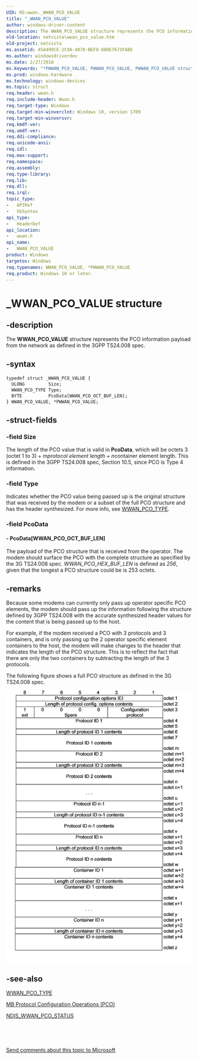 ```yaml
---
UID: NS:wwan._WWAN_PCO_VALUE
title: "_WWAN_PCO_VALUE"
author: windows-driver-content
description: The WWAN_PCO_VALUE structure represents the PCO information payload from the network as defined in the 3GPP TS24.008 spec.
old-location: netvista\wwan_pco_value.htm
old-project: netvista
ms.assetid: 45A499CE-2C9A-4070-BEF8-880E7673FA8E
ms.author: windowsdriverdev
ms.date: 2/27/2018
ms.keywords: "*PWWAN_PCO_VALUE, PWWAN_PCO_VALUE, PWWAN_PCO_VALUE structure pointer [Network Drivers Starting with Windows Vista], WWAN_PCO_VALUE, WWAN_PCO_VALUE structure [Network Drivers Starting with Windows Vista], _WWAN_PCO_VALUE, netvista.wwan_pco_value, wwan/PWWAN_PCO_VALUE, wwan/WWAN_PCO_VALUE"
ms.prod: windows-hardware
ms.technology: windows-devices
ms.topic: struct
req.header: wwan.h
req.include-header: Wwan.h
req.target-type: Windows
req.target-min-winverclnt: Windows 10, version 1709
req.target-min-winversvr: 
req.kmdf-ver: 
req.umdf-ver: 
req.ddi-compliance: 
req.unicode-ansi: 
req.idl: 
req.max-support: 
req.namespace: 
req.assembly: 
req.type-library: 
req.lib: 
req.dll: 
req.irql: 
topic_type:
-	APIRef
-	kbSyntax
api_type:
-	HeaderDef
api_location:
-	wwan.h
api_name:
-	WWAN_PCO_VALUE
product: Windows
targetos: Windows
req.typenames: WWAN_PCO_VALUE, *PWWAN_PCO_VALUE
req.product: Windows 10 or later.
---
```


# _WWAN_PCO_VALUE structure


## -description


The <b>WWAN_PCO_VALUE</b> structure represents the PCO information payload from the network as defined in the 3GPP TS24.008 spec.


## -syntax


````
typedef struct _WWAN_PCO_VALUE {
  ULONG         Size;
  WWAN_PCO_TYPE Type;
  BYTE          PcoData[WWAN_PCO_OCT_BUF_LEN];
} WWAN_PCO_VALUE, *PWWAN_PCO_VALUE;
````


## -struct-fields




### -field Size

The length of the PCO value that is valid in <b>PcoData</b>, which will be octets 3 (octet 1 to 3) + m*protocol element length + n*container element length. This is defined in the 3GPP TS24.008 spec, Section 10.5, since PCO is Type 4 information. 


### -field Type

Indicates whether the PCO value being passed up is the original structure that was received by the modem or a subset of the full PCO structure and has the header synthesized. For more info, see <a href="..\wwan\ne-wwan-_wwan_pco_type.md">WWAN_PCO_TYPE</a>.


### -field PcoData

 




#### - PcoData[WWAN_PCO_OCT_BUF_LEN]

The payload of the PCO structure that is received from the operator. The modem should surface the PCO with the complete structure as specified by the 3G TS24.008 spec. <i>WWAN_PCO_HEX_BUF_LEN</i> is defined as <i>256</i>, given that the longest a PCO structure could be is 253 octets.


## -remarks



Because some modems can currently only pass up operator specific PCO elements, the modem should pass up the information following the structure defined by 3GPP TS24.008 with the accurate synthesized header values for the content that is being passed up to the host.

For example, if the modem received a PCO with 3 protocols and 3 containers, and is only passing up the 2 operator specific element containers to the host, the modem will make changes to the header that indicates the length of the PCO structure. This is to reflect the fact that there are only the two containers by subtracting the length of the 3 protocols.

The following figure shows  	a full PCO structure as defined in the 3G TS24.008 spec.

<img alt="Full PCO structure" src="images/pco_structure_small.png"/>



## -see-also

<a href="..\wwan\ne-wwan-_wwan_pco_type.md">WWAN_PCO_TYPE</a>



<a href="https://docs.microsoft.com/windows-hardware/drivers/network/mb-protocol-configuration-operations--pco-">MB Protocol Configuration Operations (PCO)</a>



<a href="..\ndiswwan\ns-ndiswwan-_ndis_wwan_pco_status.md">NDIS_WWAN_PCO_STATUS</a>



 

 

<a href="mailto:wsddocfb@microsoft.com?subject=Documentation%20feedback [netvista\netvista]:%20WWAN_PCO_VALUE structure%20 RELEASE:%20(2/27/2018)&amp;body=%0A%0APRIVACY STATEMENT%0A%0AWe use your feedback to improve the documentation. We don't use your email address for any other purpose, and we'll remove your email address from our system after the issue that you're reporting is fixed. While we're working to fix this issue, we might send you an email message to ask for more info. Later, we might also send you an email message to let you know that we've addressed your feedback.%0A%0AFor more info about Microsoft's privacy policy, see http://privacy.microsoft.com/en-us/default.aspx." title="Send comments about this topic to Microsoft">Send comments about this topic to Microsoft</a>


